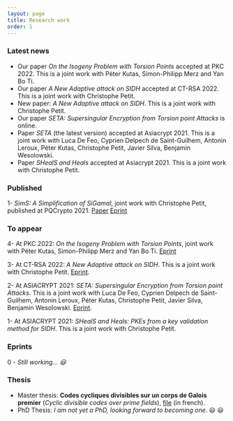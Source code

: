 ```yaml
---
layout: page
title: Research work
order: 1
---
```


###  Latest news
- Our paper *On the Isogeny Problem with Torsion Points* accepted at PKC 2022. This is a joint work with Péter Kutas, Simon-Philipp Merz and Yan Bo Ti.
- Our paper *A New Adaptive attack on SIDH* accepted at CT-RSA 2022. This is a joint work with Christophe Petit. 
- New paper: *A New Adaptive attack on SIDH*. This is a joint work with Christophe Petit.   
- Our paper *SETA: Supersingular Encryption from Torsion point Attacks* is online.  
- Paper *SETA* (the latest version) accepted at Asiacrypt 2021. This is a joint work with Luca De Feo, Cyprien Delpech de Saint-Guilhem, Antonin Leroux, Péter Kutas, Christophe Petit, Javier Silva, Benjamin Wesolowski.
- Paper *SHealS and Heals* accepted at Asiacrypt 2021. This is a joint work with Christophe Petit.
 

### Published 
1- *SimS: A Simplification of SiGamal*,  joint work with Christophe Petit, published at PQCrypto 2021. [Paper](https://link.springer.com/chapter/10.1007/978-3-030-81293-5_15) [Eprint](https://eprint.iacr.org/2021/218)

### To appear 
4- At PKC 2022: *On the Isogeny Problem with Torsion Points*, joint work with Péter Kutas, Simon-Philipp Merz and Yan Bo Ti. [Eprint](https://eprint.iacr.org/2021/153) 

3- At CT-RSA 2022: *A New Adaptive attack on SIDH*. This is a joint work with Christophe Petit.  [Eprint](https://eprint.iacr.org/2021/1322).

2- At ASIACRYPT 2021: *SETA: Supersingular Encryption from Torsion point Attacks*. This is a joint work with Luca De Feo, Cyprien Delpech de Saint-Guilhem, Antonin Leroux, Péter Kutas, Christophe Petit, Javier Silva, Benjamin Wesolowski. [Eprint](https://eprint.iacr.org/2019/1291).

1- At ASIACRYPT 2021: *SHealS and Heals: PKEs from a key validation method for SIDH*. This is a joint work with Christophe Petit. 

### Eprints 
0 - *Still working... :smiley:*

### Thesis

- Master thesis: **Codes cycliques divisibles sur un corps de Galois premier** (*Cyclic divisible codes over prime fields*), [file](https://github.com/BorisFouotsa/BorisFouotsa.github.io/blob/main/files/MasterThesisBF.pdf?raw=true) (in french).
- PhD Thesis: *I am not yet a PhD, looking forward to becoming one*. :smiley: :smiley:
